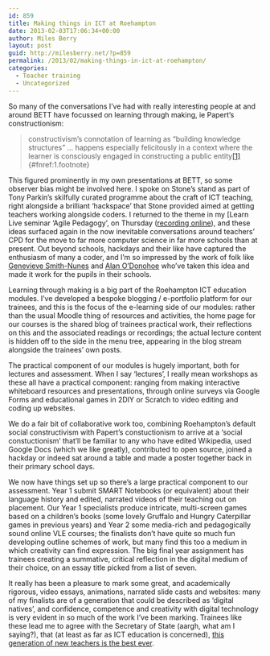```yaml
---
id: 859
title: Making things in ICT at Roehampton
date: 2013-02-03T17:06:34+00:00
author: Miles Berry
layout: post
guid: http://milesberry.net/?p=859
permalink: /2013/02/making-things-in-ict-at-roehampton/
categories:
  - Teacher training
  - Uncategorized
---
```

So many of the conversations I’ve had with really interesting people at and around BETT have focussed on learning through making, ie Papert’s constructionism:

> constructivism’s connotation of learning as “building knowledge structures” … happens especially felicitously in a context where the learner is consciously engaged in constructing a public entity[[1]](#fn:1 "see footnote"){#fnref:1.footnote}

This figured prominently in my own presentations at BETT, so some observer bias might be involved here. I spoke on Stone’s stand as part of Tony Parkin’s skilfully curated programme about the craft of ICT teaching, right alongside a brilliant ‘hackspace’ that Stone provided aimed at getting teachers working alongside coders. I returned to the theme in my [Learn Live seminar ‘Agile Pedagogy’, on Thursday ([recording online](http://www.youtube.com/watch?v=012gXpHSblY)), and these ideas surfaced again in the now inevitable conversations around teachers’ CPD for the move to far more computer science in far more schools than at present. Out beyond schools, hackdays and their like have captured the enthusiasm of many a coder, and I’m so impressed by the work of folk like [Genevieve Smith-Nunes](http://pegleggen.wordpress.com) and [Alan O’Donohoe](http://teachcomputing.wordpress.com) who’ve taken this idea and made it work for the pupils in their schools.

Learning through making is a big part of the Roehampton ICT education modules. I’ve developed a bespoke blogging / e-portfolio platform for our trainees, and this is the focus of the e-learning side of our modules: rather than the usual Moodle thing of resources and activities, the home page for our courses is the shared blog of trainees practical work, their reflections on this and the associated readings or recordings; the actual lecture content is hidden off to the side in the menu tree, appearing in the blog stream alongside the trainees’ own posts.

The practical component of our modules is hugely important, both for lectures and assessment. When I say ‘lectures’, I really mean workshops as these all have a practical component: ranging from making interactive whiteboard resources and presentations, through online surveys via Google Forms and educational games in 2DIY or Scratch to video editing and coding up websites.

We do a fair bit of collaborative work too, combining Roehampton’s default social constructivism with Papert’s constuctionism to arrive at a ‘social constuctionism’ that’ll be familiar to any who have edited Wikipedia, used Google Docs (which we like greatly), contributed to open source, joined a hackday or indeed sat around a table and made a poster together back in their primary school days.

We now have things set up so there’s a large practical component to our assessment. Year 1 submit SMART Notebooks (or equivalent) about their language history and edited, narrated videos of their teaching out on placement. Our Year 1 specialists produce intricate, multi-screen games based on a children’s books (some lovely Gruffalo and Hungry Caterpillar games in previous years) and Year 2 some media-rich and pedagogically sound online VLE courses; the finalists don’t have quite so much fun developing outline schemes of work, but many find this too a medium in which creativity can find expression. The big final year assignment has trainees creating a summative, critical reflection in the digital medium of their choice, on an essay title picked from a list of seven.

It really has been a pleasure to mark some great, and academically rigorous, video essays, animations, narrated slide casts and websites: many of my finalists are of a generation that could be described as ‘digital natives’, and confidence, competence and creativity with digital technology is very evident in so much of the work I’ve been marking. Trainees like these lead me to agree with the Secretary of State (aargh, what am I saying?), that (at least as far as ICT education is concerned), [this generation of new teachers is the best ever](http://www.education.gov.uk/inthenews/speeches/a0064281/michael-gove-to-westminster-academy).

[^1]:    Papert, S and Harel, I (1991) 
    [Situating Constuctionism](http://www.papert.org/articles/SituatingConstructionism.html) in Papert, S and Harel, I (eds) _Constructionism_, Ablex Publishing Corporation. [ ↩](#fnref:1 "return to article"){.reversefootnote}